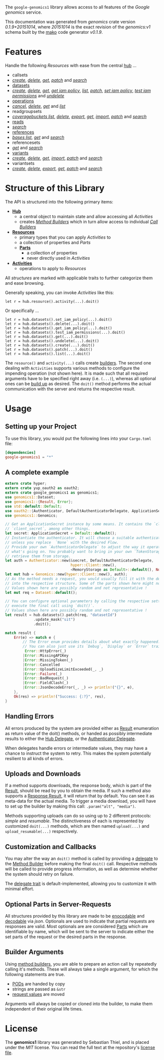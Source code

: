 <!---
DO NOT EDIT !
This file was generated automatically from 'src/mako/api/README.md.mako'
DO NOT EDIT !
-->
The `google-genomics1` library allows access to all features of the *Google genomics* service.

This documentation was generated from *genomics* crate version *0.1.9+20151014*, where *20151014* is the exact revision of the *genomics:v1* schema built by the [mako](http://www.makotemplates.org/) code generator *v0.1.9*.
# Features

Handle the following *Resources* with ease from the central [hub](http://byron.github.io/google-apis-rs/google_genomics1/struct.Genomics.html) ... 

* callsets
 * [*create*](http://byron.github.io/google-apis-rs/google_genomics1/struct.CallsetCreateCall.html), [*delete*](http://byron.github.io/google-apis-rs/google_genomics1/struct.CallsetDeleteCall.html), [*get*](http://byron.github.io/google-apis-rs/google_genomics1/struct.CallsetGetCall.html), [*patch*](http://byron.github.io/google-apis-rs/google_genomics1/struct.CallsetPatchCall.html) and [*search*](http://byron.github.io/google-apis-rs/google_genomics1/struct.CallsetSearchCall.html)
* [datasets](http://byron.github.io/google-apis-rs/google_genomics1/struct.Dataset.html)
 * [*create*](http://byron.github.io/google-apis-rs/google_genomics1/struct.DatasetCreateCall.html), [*delete*](http://byron.github.io/google-apis-rs/google_genomics1/struct.DatasetDeleteCall.html), [*get*](http://byron.github.io/google-apis-rs/google_genomics1/struct.DatasetGetCall.html), [*get iam policy*](http://byron.github.io/google-apis-rs/google_genomics1/struct.DatasetGetIamPolicyCall.html), [*list*](http://byron.github.io/google-apis-rs/google_genomics1/struct.DatasetListCall.html), [*patch*](http://byron.github.io/google-apis-rs/google_genomics1/struct.DatasetPatchCall.html), [*set iam policy*](http://byron.github.io/google-apis-rs/google_genomics1/struct.DatasetSetIamPolicyCall.html), [*test iam permissions*](http://byron.github.io/google-apis-rs/google_genomics1/struct.DatasetTestIamPermissionCall.html) and [*undelete*](http://byron.github.io/google-apis-rs/google_genomics1/struct.DatasetUndeleteCall.html)
* [operations](http://byron.github.io/google-apis-rs/google_genomics1/struct.Operation.html)
 * [*cancel*](http://byron.github.io/google-apis-rs/google_genomics1/struct.OperationCancelCall.html), [*delete*](http://byron.github.io/google-apis-rs/google_genomics1/struct.OperationDeleteCall.html), [*get*](http://byron.github.io/google-apis-rs/google_genomics1/struct.OperationGetCall.html) and [*list*](http://byron.github.io/google-apis-rs/google_genomics1/struct.OperationListCall.html)
* readgroupsets
 * [*coveragebuckets list*](http://byron.github.io/google-apis-rs/google_genomics1/struct.ReadgroupsetCoveragebucketListCall.html), [*delete*](http://byron.github.io/google-apis-rs/google_genomics1/struct.ReadgroupsetDeleteCall.html), [*export*](http://byron.github.io/google-apis-rs/google_genomics1/struct.ReadgroupsetExportCall.html), [*get*](http://byron.github.io/google-apis-rs/google_genomics1/struct.ReadgroupsetGetCall.html), [*import*](http://byron.github.io/google-apis-rs/google_genomics1/struct.ReadgroupsetImportCall.html), [*patch*](http://byron.github.io/google-apis-rs/google_genomics1/struct.ReadgroupsetPatchCall.html) and [*search*](http://byron.github.io/google-apis-rs/google_genomics1/struct.ReadgroupsetSearchCall.html)
* [reads](http://byron.github.io/google-apis-rs/google_genomics1/struct.Read.html)
 * [*search*](http://byron.github.io/google-apis-rs/google_genomics1/struct.ReadSearchCall.html)
* [references](http://byron.github.io/google-apis-rs/google_genomics1/struct.Reference.html)
 * [*bases list*](http://byron.github.io/google-apis-rs/google_genomics1/struct.ReferenceBaseListCall.html), [*get*](http://byron.github.io/google-apis-rs/google_genomics1/struct.ReferenceGetCall.html) and [*search*](http://byron.github.io/google-apis-rs/google_genomics1/struct.ReferenceSearchCall.html)
* referencesets
 * [*get*](http://byron.github.io/google-apis-rs/google_genomics1/struct.ReferencesetGetCall.html) and [*search*](http://byron.github.io/google-apis-rs/google_genomics1/struct.ReferencesetSearchCall.html)
* [variants](http://byron.github.io/google-apis-rs/google_genomics1/struct.Variant.html)
 * [*create*](http://byron.github.io/google-apis-rs/google_genomics1/struct.VariantCreateCall.html), [*delete*](http://byron.github.io/google-apis-rs/google_genomics1/struct.VariantDeleteCall.html), [*get*](http://byron.github.io/google-apis-rs/google_genomics1/struct.VariantGetCall.html), [*import*](http://byron.github.io/google-apis-rs/google_genomics1/struct.VariantImportCall.html), [*patch*](http://byron.github.io/google-apis-rs/google_genomics1/struct.VariantPatchCall.html) and [*search*](http://byron.github.io/google-apis-rs/google_genomics1/struct.VariantSearchCall.html)
* variantsets
 * [*create*](http://byron.github.io/google-apis-rs/google_genomics1/struct.VariantsetCreateCall.html), [*delete*](http://byron.github.io/google-apis-rs/google_genomics1/struct.VariantsetDeleteCall.html), [*export*](http://byron.github.io/google-apis-rs/google_genomics1/struct.VariantsetExportCall.html), [*get*](http://byron.github.io/google-apis-rs/google_genomics1/struct.VariantsetGetCall.html), [*patch*](http://byron.github.io/google-apis-rs/google_genomics1/struct.VariantsetPatchCall.html) and [*search*](http://byron.github.io/google-apis-rs/google_genomics1/struct.VariantsetSearchCall.html)




# Structure of this Library

The API is structured into the following primary items:

* **[Hub](http://byron.github.io/google-apis-rs/google_genomics1/struct.Genomics.html)**
    * a central object to maintain state and allow accessing all *Activities*
    * creates [*Method Builders*](http://byron.github.io/google-apis-rs/google_genomics1/trait.MethodsBuilder.html) which in turn
      allow access to individual [*Call Builders*](http://byron.github.io/google-apis-rs/google_genomics1/trait.CallBuilder.html)
* **[Resources](http://byron.github.io/google-apis-rs/google_genomics1/trait.Resource.html)**
    * primary types that you can apply *Activities* to
    * a collection of properties and *Parts*
    * **[Parts](http://byron.github.io/google-apis-rs/google_genomics1/trait.Part.html)**
        * a collection of properties
        * never directly used in *Activities*
* **[Activities](http://byron.github.io/google-apis-rs/google_genomics1/trait.CallBuilder.html)**
    * operations to apply to *Resources*

All *structures* are marked with applicable traits to further categorize them and ease browsing.

Generally speaking, you can invoke *Activities* like this:

```Rust,ignore
let r = hub.resource().activity(...).doit()
```

Or specifically ...

```ignore
let r = hub.datasets().set_iam_policy(...).doit()
let r = hub.datasets().delete(...).doit()
let r = hub.datasets().get_iam_policy(...).doit()
let r = hub.datasets().test_iam_permissions(...).doit()
let r = hub.datasets().get(...).doit()
let r = hub.datasets().undelete(...).doit()
let r = hub.datasets().create(...).doit()
let r = hub.datasets().patch(...).doit()
let r = hub.datasets().list(...).doit()
```

The `resource()` and `activity(...)` calls create [builders][builder-pattern]. The second one dealing with `Activities` 
supports various methods to configure the impending operation (not shown here). It is made such that all required arguments have to be 
specified right away (i.e. `(...)`), whereas all optional ones can be [build up][builder-pattern] as desired.
The `doit()` method performs the actual communication with the server and returns the respective result.

# Usage

## Setting up your Project

To use this library, you would put the following lines into your `Cargo.toml` file:

```toml
[dependencies]
google-genomics1 = "*"
```

## A complete example

```Rust
extern crate hyper;
extern crate yup_oauth2 as oauth2;
extern crate google_genomics1 as genomics1;
use genomics1::Dataset;
use genomics1::{Result, Error};
use std::default::Default;
use oauth2::{Authenticator, DefaultAuthenticatorDelegate, ApplicationSecret, MemoryStorage};
use genomics1::Genomics;

// Get an ApplicationSecret instance by some means. It contains the `client_id` and 
// `client_secret`, among other things.
let secret: ApplicationSecret = Default::default();
// Instantiate the authenticator. It will choose a suitable authentication flow for you, 
// unless you replace  `None` with the desired Flow.
// Provide your own `AuthenticatorDelegate` to adjust the way it operates and get feedback about 
// what's going on. You probably want to bring in your own `TokenStorage` to persist tokens and
// retrieve them from storage.
let auth = Authenticator::new(&secret, DefaultAuthenticatorDelegate,
                              hyper::Client::new(),
                              <MemoryStorage as Default>::default(), None);
let mut hub = Genomics::new(hyper::Client::new(), auth);
// As the method needs a request, you would usually fill it with the desired information
// into the respective structure. Some of the parts shown here might not be applicable !
// Values shown here are possibly random and not representative !
let mut req = Dataset::default();

// You can configure optional parameters by calling the respective setters at will, and
// execute the final call using `doit()`.
// Values shown here are possibly random and not representative !
let result = hub.datasets().patch(req, "datasetId")
             .update_mask("sit")
             .doit();

match result {
    Err(e) => match e {
        // The Error enum provides details about what exactly happened.
        // You can also just use its `Debug`, `Display` or `Error` traits
         Error::HttpError(_)
        |Error::MissingAPIKey
        |Error::MissingToken(_)
        |Error::Cancelled
        |Error::UploadSizeLimitExceeded(_, _)
        |Error::Failure(_)
        |Error::BadRequest(_)
        |Error::FieldClash(_)
        |Error::JsonDecodeError(_, _) => println!("{}", e),
    },
    Ok(res) => println!("Success: {:?}", res),
}

```
## Handling Errors

All errors produced by the system are provided either as [Result](http://byron.github.io/google-apis-rs/google_genomics1/enum.Result.html) enumeration as return value of 
the doit() methods, or handed as possibly intermediate results to either the 
[Hub Delegate](http://byron.github.io/google-apis-rs/google_genomics1/trait.Delegate.html), or the [Authenticator Delegate](http://byron.github.io/google-apis-rs/google_genomics1/../yup-oauth2/trait.AuthenticatorDelegate.html).

When delegates handle errors or intermediate values, they may have a chance to instruct the system to retry. This 
makes the system potentially resilient to all kinds of errors.

## Uploads and Downloads
If a method supports downloads, the response body, which is part of the [Result](http://byron.github.io/google-apis-rs/google_genomics1/enum.Result.html), should be
read by you to obtain the media.
If such a method also supports a [Response Result](http://byron.github.io/google-apis-rs/google_genomics1/trait.ResponseResult.html), it will return that by default.
You can see it as meta-data for the actual media. To trigger a media download, you will have to set up the builder by making
this call: `.param("alt", "media")`.

Methods supporting uploads can do so using up to 2 different protocols: 
*simple* and *resumable*. The distinctiveness of each is represented by customized 
`doit(...)` methods, which are then named `upload(...)` and `upload_resumable(...)` respectively.

## Customization and Callbacks

You may alter the way an `doit()` method is called by providing a [delegate](http://byron.github.io/google-apis-rs/google_genomics1/trait.Delegate.html) to the 
[Method Builder](http://byron.github.io/google-apis-rs/google_genomics1/trait.CallBuilder.html) before making the final `doit()` call. 
Respective methods will be called to provide progress information, as well as determine whether the system should 
retry on failure.

The [delegate trait](http://byron.github.io/google-apis-rs/google_genomics1/trait.Delegate.html) is default-implemented, allowing you to customize it with minimal effort.

## Optional Parts in Server-Requests

All structures provided by this library are made to be [enocodable](http://byron.github.io/google-apis-rs/google_genomics1/trait.RequestValue.html) and 
[decodable](http://byron.github.io/google-apis-rs/google_genomics1/trait.ResponseResult.html) via *json*. Optionals are used to indicate that partial requests are responses 
are valid.
Most optionals are are considered [Parts](http://byron.github.io/google-apis-rs/google_genomics1/trait.Part.html) which are identifiable by name, which will be sent to 
the server to indicate either the set parts of the request or the desired parts in the response.

## Builder Arguments

Using [method builders](http://byron.github.io/google-apis-rs/google_genomics1/trait.CallBuilder.html), you are able to prepare an action call by repeatedly calling it's methods.
These will always take a single argument, for which the following statements are true.

* [PODs][wiki-pod] are handed by copy
* strings are passed as `&str`
* [request values](http://byron.github.io/google-apis-rs/google_genomics1/trait.RequestValue.html) are moved

Arguments will always be copied or cloned into the builder, to make them independent of their original life times.

[wiki-pod]: http://en.wikipedia.org/wiki/Plain_old_data_structure
[builder-pattern]: http://en.wikipedia.org/wiki/Builder_pattern
[google-go-api]: https://github.com/google/google-api-go-client

# License
The **genomics1** library was generated by Sebastian Thiel, and is placed 
under the *MIT* license.
You can read the full text at the repository's [license file][repo-license].

[repo-license]: https://github.com/Byron/google-apis-rs/LICENSE.md
